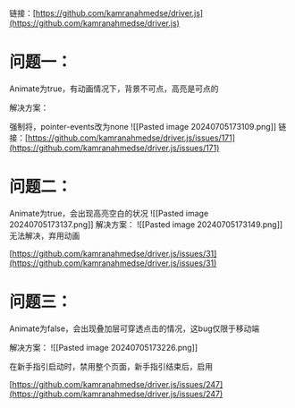 链接：[https://github.com/kamranahmedse/driver.js](https://github.com/kamranahmedse/driver.js)

# 问题一：

Animate为true，有动画情况下，背景不可点，高亮是可点的

解决方案：

强制将，pointer-events改为none
![[Pasted image 20240705173109.png]]
链接：[https://github.com/kamranahmedse/driver.js/issues/171](https://github.com/kamranahmedse/driver.js/issues/171)

# 问题二：

Animate为true，会出现高亮空白的状况
![[Pasted image 20240705173137.png]]
解决方案：
![[Pasted image 20240705173149.png]]
无法解决，弃用动画

[https://github.com/kamranahmedse/driver.js/issues/31](https://github.com/kamranahmedse/driver.js/issues/31)


# 问题三：

Animate为false，会出现叠加层可穿透点击的情况，这bug仅限于移动端

解决方案：
![[Pasted image 20240705173226.png]]

在新手指引启动时，禁用整个页面，新手指引结束后，启用

[https://github.com/kamranahmedse/driver.js/issues/247](https://github.com/kamranahmedse/driver.js/issues/247)